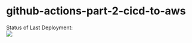 # github-actions-part-2-cicd-to-aws
Status of Last Deployment:<br>
<img src="https://github.com/PavelBarsov/github-actions-part-2-cicd-to-aws/workflows/MyGitHubActionBasics/badge.svg?branch=master"><br>



